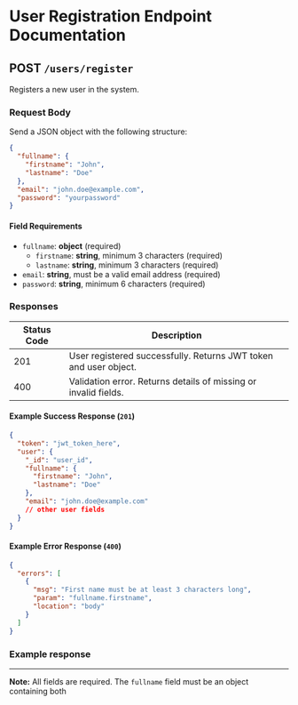 # User Registration Endpoint Documentation

## POST `/users/register`

Registers a new user in the system.

### Request Body

Send a JSON object with the following structure:

```json
{
  "fullname": {
    "firstname": "John",
    "lastname": "Doe"
  },
  "email": "john.doe@example.com",
  "password": "yourpassword"
}
```

#### Field Requirements

- `fullname`: **object** (required)
  - `firstname`: **string**, minimum 3 characters (required)
  - `lastname`: **string**, minimum 3 characters (required)
- `email`: **string**, must be a valid email address (required)
- `password`: **string**, minimum 6 characters (required)

### Responses

| Status Code | Description                                    |
|-------------|------------------------------------------------|
| 201         | User registered successfully. Returns JWT token and user object. |
| 400         | Validation error. Returns details of missing or invalid fields. |

#### Example Success Response (`201`)

```json
{
  "token": "jwt_token_here",
  "user": {
    "_id": "user_id",
    "fullname": {
      "firstname": "John",
      "lastname": "Doe"
    },
    "email": "john.doe@example.com"
    // other user fields
  }
}
```

#### Example Error Response (`400`)

```json
{
  "errors": [
    {
      "msg": "First name must be at least 3 characters long",
      "param": "fullname.firstname",
      "location": "body"
    }
  ]
}
```
### Example response 


---

**Note:** All fields are required. The `fullname` field must be an object containing both